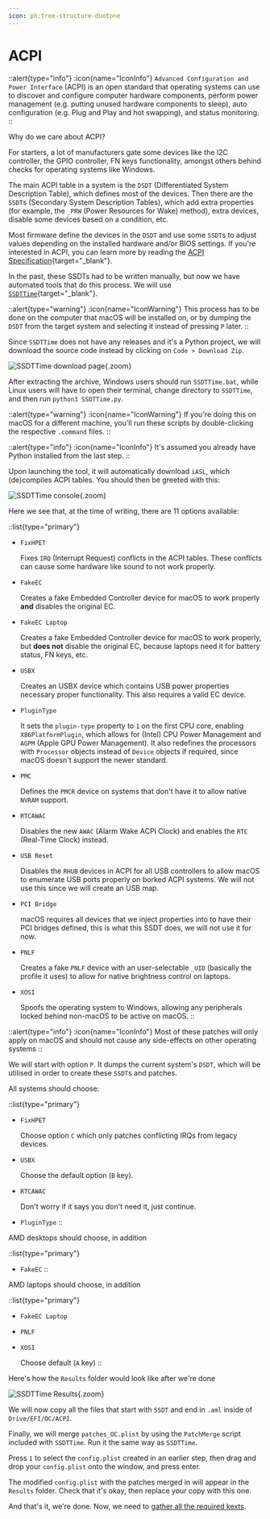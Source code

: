 ```yaml
---
icon: ph:tree-structure-duotone
---
```


# ACPI

::alert{type="info"}
:icon{name="IconInfo"} `Advanced Configuration and Power Interface` (ACPI) is an open standard that operating systems can use to discover and configure computer hardware components, perform power management (e.g. putting unused hardware components to sleep), auto configuration (e.g. Plug and Play and hot swapping), and status monitoring.
::

Why do we care about ACPI?

For starters, a lot of manufacturers gate some devices like the I2C controller, the GPIO controller, FN keys functionality, amongst others behind checks for operating systems like Windows.

The main ACPI table in a system is the `DSDT` (Differentiated System Description Table), which defines most of the devices. Then there are the `SSDT`s (Secondary System Description Tables), which add extra properties (for example, the `_PRW` (Power Resources for Wake) method), extra devices, disable some devices based on a condition, etc.

Most firmware define the devices in the `DSDT` and use some `SSDT`s to adjust values depending on the installed hardware and/or BIOS settings. If you're interested in ACPI, you can learn more by reading the [ACPI Specification](https://uefi.org/sites/default/files/resources/ACPI_Spec_6_5_Aug29.pdf){target="_blank"}.

In the past, these SSDTs had to be written manually, but now we have automated tools that do this process. We will use [`SSDTTime`](https://github.com/corpnewt/SSDTTime){target="_blank"}.

::alert{type="warning"}
:icon{name="IconWarning"} This process has to be done on the computer that macOS will be installed on, or by dumping the `DSDT` from the target system and selecting it instead of pressing `P` later.
::

Since `SSDTTime` does not have any releases and it's a Python project, we will download the source code instead by clicking on `Code > Download Zip`.

![SSDTTime download page](/Images/SSDTTimeDownload.png){.zoom}

After extracting the archive, Windows users should run `SSDTTime.bat`, while Linux users will have to open their terminal, change directory to `SSDTTime`, and then run `python3 SSDTTime.py`.

::alert{type="warning"}
:icon{name="IconWarning"} If you're doing this on macOS for a different machine, you'll run these scripts by double-clicking the respective `.command` files.
::

::alert{type="info"}
:icon{name="IconInfo"} It's assumed you already have Python installed from the last step.
::

Upon launching the tool, it will automatically download `iASL`, which (de)compiles ACPI tables. You should then be greeted with this:

![SSDTTime console](/Images/SSDTTimeConsole.png){.zoom}

Here we see that, at the time of writing, there are 11 options available:

::list{type="primary"}
- `FixHPET`

    Fixes `IRQ` (Interrupt Request) conflicts in the ACPI tables. These conflicts can cause some hardware like sound to not work properly.
- `FakeEC`

    Creates a fake Embedded Controller device for macOS to work properly **and** disables the original EC.
- `FakeEC Laptop`

    Creates a fake Embedded Controller device for macOS to work properly, but **does not** disable the original EC, because laptops need it for battery status, FN keys, etc.
- `USBX`

    Creates an USBX device which contains USB power properties necessary proper functionality. This also requires a valid EC device.
- `PluginType`

    It sets the `plugin-type` property to `1` on the first CPU core, enabling `X86PlatformPlugin`, which allows for (Intel) CPU Power Management and `AGPM` (Apple GPU Power Management). It also redefines the processors with `Processor` objects instead of `Device` objects if required, since macOS doesn't support the newer standard.
- `PMC`

    Defines the `PMCR` device on systems that don't have it to allow native `NVRAM` support.
- `RTCAWAC`

    Disables the new `AWAC` (Alarm Wake ACPI Clock) and enables the `RTC` (Real-Time Clock) instead.
- `USB Reset`

    Disables the `RHUB` devices in ACPI for all USB controllers to allow macOS to enumerate USB ports properly on borked ACPI systems. We will not use this since we will create an USB map.
- `PCI Bridge`

    macOS requires all devices that we inject properties into to have their PCI bridges defined, this is what this SSDT does, we will not use it for now.
- `PNLF`

    Creates a fake `PNLF` device with an user-selectable `_UID` (basically the profile it uses) to allow for native brightness control on laptops.
- `XOSI`

    Spoofs the operating system to Windows, allowing any peripherals locked behind non-macOS to be active on macOS.
::

::alert{type="info"}
:icon{name="IconInfo"} Most of these patches will only apply on macOS and should not cause any side-effects on other operating systems
::

We will start with option `P`. It dumps the current system's `DSDT`, which will be utilised in order to create these `SSDT`s and patches.

All systems should choose:

::list{type="primary"}
- `FixHPET`

  Choose option `C` which only patches conflicting IRQs from legacy devices.
- `USBX`

  Choose the default option (`B` key).
- `RTCAWAC`

  Don't worry if it says you don't need it, just continue.
- `PluginType`
::

AMD desktops should choose, in addition

::list{type="primary"}
- `FakeEC`
::

AMD laptops should choose, in addition

::list{type="primary"}
- `FakeEC Laptop`
- `PNLF`
- `XOSI`

  Choose default (`A` key)
::

Here's how the `Results` folder would look like after we're done

![SSDTTime Results](/Images/SSDTTimeResults.png){.zoom}

We will now copy all the files that start with `SSDT` and end in `.aml` inside of `Drive/EFI/OC/ACPI`.

Finally, we will merge `patches_OC.plist` by using the `PatchMerge` script included with `SSDTTime`. Run it the same way as `SSDTTime`.

Press `1` to select the `config.plist` created in an earlier step, then drag and drop your `config.plist` onto the window, and press enter.

The modified `config.plist` with the patches merged in will appear in the `Results` folder. Check that it's okay, then replace your copy with this one.

And that's it, we're done. Now, we need to [gather all the required kexts](/guide/gathering-files/kexts).
